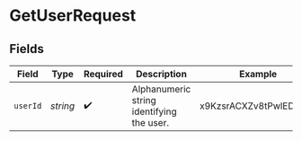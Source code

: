 # GetUserRequest


## Fields

| Field                                     | Type                                      | Required                                  | Description                               | Example                                   |
| ----------------------------------------- | ----------------------------------------- | ----------------------------------------- | ----------------------------------------- | ----------------------------------------- |
| `userId`                                  | *string*                                  | :heavy_check_mark:                        | Alphanumeric string identifying the user. | x9KzsrACXZv8tPwlEDsKb6                    |